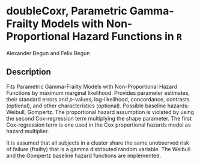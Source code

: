 # doubleCoxr, Parametric Gamma-Frailty Models with Non-Proportional Hazard Functions in ```R``` 
Alexander Begun and Felix Begun
## Description
Fits Parametric Gamma-Frailty Models with Non-Proportional Hazard Functions by maximum marginal likelihood.
Provides parameter estimates, their standard errors and *p*-values, log-likelihood, concordance, contrasts (optional), 
and other characteristics (optional).
Possible baseline hazards: Weibull, Gompertz. The proportional hazard assumption is violated by using the
second Cox-regression term multiplying the shape parameter. The first Cox-regression term is one used in 
the Cox proportional hazards model as hazard multiplier.

It is assumed that all subjects in a cluster share the same unobserved risk of failure (frailty) that is 
a gamma distributed random variable. The Weibull and the Gompertz baseline hazard functions are implemented.
